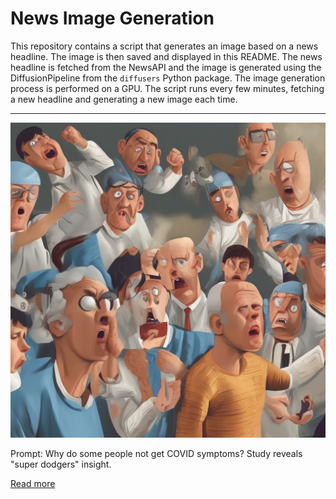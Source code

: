 # News Image Generation
This repository contains a script that generates an image based on a news headline. The image is then saved and displayed in this README.
The news headline is fetched from the NewsAPI and the image is generated using the DiffusionPipeline from the `diffusers` Python package. The image generation process is performed on a GPU.
The script runs every few minutes, fetching a new headline and generating a new image each time.

---

![Generated Image](image.png)

Prompt: Why do some people not get COVID symptoms? Study reveals "super dodgers" insight.

[Read more](https://www.cbsnews.com/news/covid-symptoms-super-dodgers-researchers-figured-out-why/)